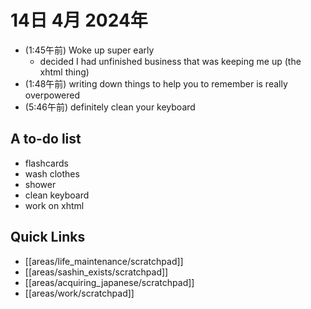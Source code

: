 # 14日 4月 2024年
- (1:45午前) Woke up super early
  - decided I had unfinished business that was keeping me up (the xhtml thing)
- (1:48午前) writing down things to help you to remember is really overpowered
- (5:46午前) definitely clean your keyboard

## A to-do list
- flashcards
- wash clothes
- shower
- clean keyboard
- work on xhtml

 



## Quick Links
- [[areas/life_maintenance/scratchpad]]
- [[areas/sashin_exists/scratchpad]]
- [[areas/acquiring_japanese/scratchpad]]
- [[areas/work/scratchpad]]
